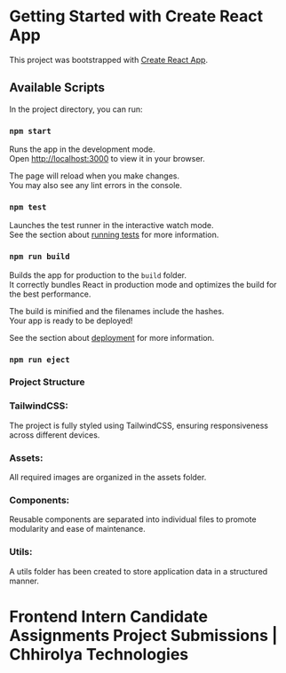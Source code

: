 # Getting Started with Create React App

This project was bootstrapped with [Create React App](https://github.com/facebook/create-react-app).

## Available Scripts

In the project directory, you can run:

### `npm start`

Runs the app in the development mode.\
Open [http://localhost:3000](http://localhost:3000) to view it in your browser.

The page will reload when you make changes.\
You may also see any lint errors in the console.

### `npm test`

Launches the test runner in the interactive watch mode.\
See the section about [running tests](https://facebook.github.io/create-react-app/docs/running-tests) for more information.

### `npm run build`

Builds the app for production to the `build` folder.\
It correctly bundles React in production mode and optimizes the build for the best performance.

The build is minified and the filenames include the hashes.\
Your app is ready to be deployed!

See the section about [deployment](https://facebook.github.io/create-react-app/docs/deployment) for more information.

### `npm run eject`

### Project Structure
### TailwindCSS: 
The project is fully styled using TailwindCSS, ensuring responsiveness across different devices.

### Assets: 
 All required images are organized in the assets folder.

### Components:
 Reusable components are separated into individual files to promote modularity and ease of maintenance.

### Utils:
 A utils folder has been created to store application data in a structured manner.
 # Frontend Intern Candidate Assignments Project Submissions | Chhirolya Technologies
